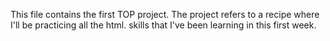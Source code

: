This file contains the first TOP project.
The project refers to a recipe where I'll be practicing all the html. skills that I've been learning in this first week.
